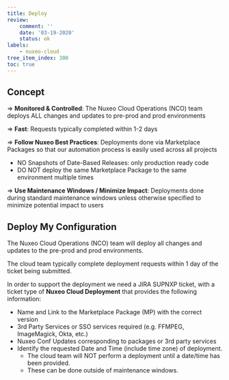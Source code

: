 ```yaml
---
title: Deploy
review:
    comment: ''
    date: '03-19-2020'
    status: ok
labels:
    - nuxeo-cloud
tree_item_index: 300
toc: true
---
```


## Concept

=> **Monitored & Controlled**: The Nuxeo Cloud Operations (NCO) team deploys ALL changes and updates to pre-prod and prod environments

=> **Fast**: Requests typically completed within 1-2 days

=> **Follow Nuxeo Best Practices**: Deployments done via Marketplace Packages so that our automation process is easily used across all projects
  - NO Snapshots of Date-Based Releases: only production ready code
  - DO NOT deploy the same Marketplace Package to the same environment multiple times

=> **Use Maintenance Windows / Minimize Impact**: Deployments done during standard maintenance windows unless otherwise specified to minimize potential impact to users

## Deploy My Configuration

The Nuxeo Cloud Operations (NCO) team will deploy all changes and updates to the pre-prod and prod environments.

The cloud team typically complete deployment requests within 1 day of the ticket being submitted.

In order to support the deployment we need a JIRA SUPNXP ticket, with a ticket type of **Nuxeo Cloud Deployment** that provides the following information:
- Name and Link to the Marketplace Package (MP) with the correct version
- 3rd Party Services or SSO services required (e.g. FFMPEG, ImageMagick, Okta, etc.)
- Nuxeo Conf Updates corresponding to packages or 3rd party services
- Identify the requested Date and Time (include time zone) of deployment.
  - The cloud team will NOT perform a deployment until a date/time has been provided.
  - These can be done outside of maintenance windows.
